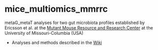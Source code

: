 # mice_multiomics_mmrrc
metaG_metaT analyses for two gut microbiota profiles established by Ericsson et al. at the [Mutant Mouse Resource and Research Center](http://www.mu-mmrrc.com/) at the University of Missouri-Columbia (USA)

- Analyses and methods described in the [Wiki](https://github.com/susheelbhanu/mice_multiomics_mmrrc/wiki)

